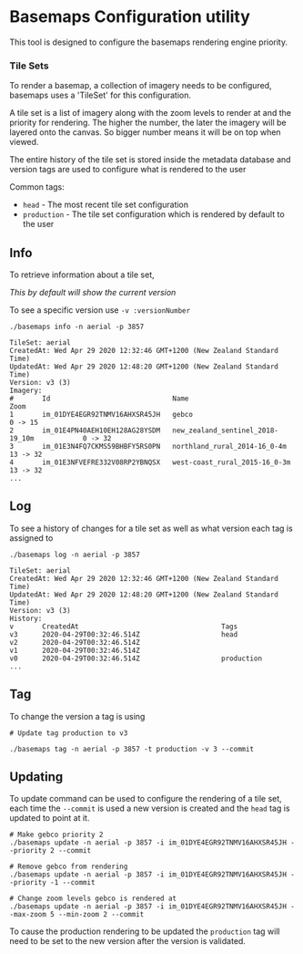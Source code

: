 # Basemaps Configuration utility

This tool is designed to configure the basemaps rendering engine priority.

### Tile Sets

To render a basemap, a collection of imagery needs to be configured, basemaps uses a 'TileSet' for this configuration.

A tile set is a list of imagery along with the zoom levels to render at and the priority for rendering. The higher the number, the later the imagery will be layered onto the canvas. So bigger number means it will be on top when viewed.

The entire history of the tile set is stored inside the metadata database and version tags are used to configure what is rendered to the user

Common tags:

-   `head` - The most recent tile set configuration
-   `production` - The tile set configuration which is rendered by default to the user

## Info

To retrieve information about a tile set,

_This by default will show the current version_

To see a specific version use `-v :versionNumber`

```
./basemaps info -n aerial -p 3857

TileSet: aerial
CreatedAt: Wed Apr 29 2020 12:32:46 GMT+1200 (New Zealand Standard Time)
UpdatedAt: Wed Apr 29 2020 12:48:20 GMT+1200 (New Zealand Standard Time)
Version: v3 (3)
Imagery:
#   	Id                            	Name                                    	Zoom
1   	im_01DYE4EGR92TNMV16AHXSR45JH	gebco                                   	0 -> 15
2   	im_01E4PN40AEH10EH128AG28YSDM	new_zealand_sentinel_2018-19_10m        	0 -> 32
3   	im_01E3N4FQ7CKMS59BHBFY5RS0PN	northland_rural_2014-16_0-4m            	13 -> 32
4   	im_01E3NFVEFRE332V08RP2YBNQSX	west-coast_rural_2015-16_0-3m           	13 -> 32
...
```

## Log

To see a history of changes for a tile set as well as what version each tag is assigned to

```
./basemaps log -n aerial -p 3857

TileSet: aerial
CreatedAt: Wed Apr 29 2020 12:32:46 GMT+1200 (New Zealand Standard Time)
UpdatedAt: Wed Apr 29 2020 12:48:20 GMT+1200 (New Zealand Standard Time)
Version: v3 (3)
History:
v   	CreatedAt                               	Tags
v3  	2020-04-29T00:32:46.514Z                	head
v2  	2020-04-29T00:32:46.514Z
v1  	2020-04-29T00:32:46.514Z
v0  	2020-04-29T00:32:46.514Z                	production
...
```

## Tag

To change the version a tag is using

```
# Update tag production to v3

./basemaps tag -n aerial -p 3857 -t production -v 3 --commit
```

## Updating

To update command can be used to configure the rendering of a tile set, each time the `--commit` is used a new version is created and the `head` tag is updated to point at it.

```
# Make gebco priority 2
./basemaps update -n aerial -p 3857 -i im_01DYE4EGR92TNMV16AHXSR45JH --priority 2 --commit

# Remove gebco from rendering
./basemaps update -n aerial -p 3857 -i im_01DYE4EGR92TNMV16AHXSR45JH --priority -1 --commit

# Change zoom levels gebco is rendered at
./basemaps update -n aerial -p 3857 -i im_01DYE4EGR92TNMV16AHXSR45JH --max-zoom 5 --min-zoom 2 --commit
```

To cause the production rendering to be updated the `production` tag will need to be set to the new version after the version is validated.
